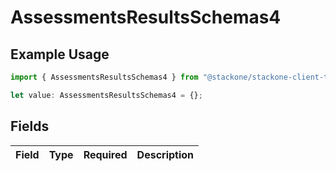 # AssessmentsResultsSchemas4

## Example Usage

```typescript
import { AssessmentsResultsSchemas4 } from "@stackone/stackone-client-ts/sdk/models/shared";

let value: AssessmentsResultsSchemas4 = {};
```

## Fields

| Field       | Type        | Required    | Description |
| ----------- | ----------- | ----------- | ----------- |